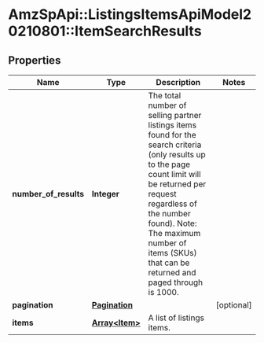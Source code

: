 # AmzSpApi::ListingsItemsApiModel20210801::ItemSearchResults

## Properties
Name | Type | Description | Notes
------------ | ------------- | ------------- | -------------
**number_of_results** | **Integer** | The total number of selling partner listings items found for the search criteria (only results up to the page count limit will be returned per request regardless of the number found).  Note: The maximum number of items (SKUs) that can be returned and paged through is 1000. | 
**pagination** | [**Pagination**](Pagination.md) |  | [optional] 
**items** | [**Array&lt;Item&gt;**](Item.md) | A list of listings items. | 

